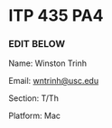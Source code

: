 # ITP 435 PA4 #

### EDIT BELOW ###
Name: Winston Trinh

Email: wntrinh@usc.edu

Section: T/Th

Platform: Mac
